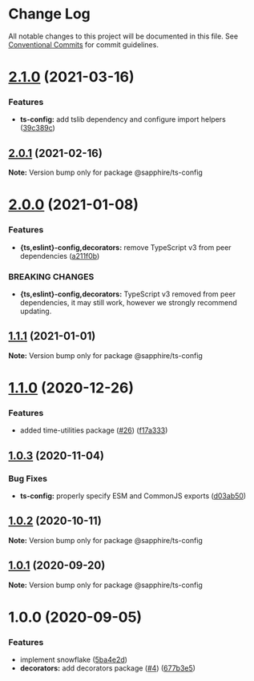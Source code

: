# Change Log

All notable changes to this project will be documented in this file.
See [Conventional Commits](https://conventionalcommits.org) for commit guidelines.

# [2.1.0](https://github.com/sapphire-project/utilities/compare/@sapphire/ts-config@2.0.1...@sapphire/ts-config@2.1.0) (2021-03-16)

### Features

-   **ts-config:** add tslib dependency and configure import helpers ([39c389c](https://github.com/sapphire-project/utilities/commit/39c389c54186a675ff8b7664f15c2d70f8eb3bab))

## [2.0.1](https://github.com/sapphire-project/utilities/compare/@sapphire/ts-config@2.0.0...@sapphire/ts-config@2.0.1) (2021-02-16)

**Note:** Version bump only for package @sapphire/ts-config

# [2.0.0](https://github.com/sapphire-project/utilities/compare/@sapphire/ts-config@1.1.1...@sapphire/ts-config@2.0.0) (2021-01-08)

### Features

-   **{ts,eslint}-config,decorators:** remove TypeScript v3 from peer dependencies ([a211f0b](https://github.com/sapphire-project/utilities/commit/a211f0b1d07c634cf80701a6685537c14e35586e))

### BREAKING CHANGES

-   **{ts,eslint}-config,decorators:** TypeScript v3 removed from peer dependencies, it may still work, however we
    strongly recommend updating.

## [1.1.1](https://github.com/sapphire-project/utilities/compare/@sapphire/ts-config@1.1.0...@sapphire/ts-config@1.1.1) (2021-01-01)

**Note:** Version bump only for package @sapphire/ts-config

# [1.1.0](https://github.com/sapphire-project/utilities/compare/@sapphire/ts-config@1.0.3...@sapphire/ts-config@1.1.0) (2020-12-26)

### Features

-   added time-utilities package ([#26](https://github.com/sapphire-project/utilities/issues/26)) ([f17a333](https://github.com/sapphire-project/utilities/commit/f17a3339667a452e8745fad7884272176e5d65e8))

## [1.0.3](https://github.com/sapphire-project/utilities/compare/@sapphire/ts-config@1.0.2...@sapphire/ts-config@1.0.3) (2020-11-04)

### Bug Fixes

-   **ts-config:** properly specify ESM and CommonJS exports ([d03ab50](https://github.com/sapphire-project/utilities/commit/d03ab50a1c0f4d1ce48415be7779901d50e6cbd1))

## [1.0.2](https://github.com/sapphire-project/utilities/compare/@sapphire/ts-config@1.0.1...@sapphire/ts-config@1.0.2) (2020-10-11)

**Note:** Version bump only for package @sapphire/ts-config

## [1.0.1](https://github.com/sapphire-project/utilities/compare/@sapphire/ts-config@1.0.0...@sapphire/ts-config@1.0.1) (2020-09-20)

**Note:** Version bump only for package @sapphire/ts-config

# 1.0.0 (2020-09-05)

### Features

-   implement snowflake ([5ba4e2d](https://github.com/sapphire-project/utilities/commit/5ba4e2d82557dd4ff60ffe891a7b46e46373bea2))
-   **decorators:** add decorators package ([#4](https://github.com/sapphire-project/utilities/issues/4)) ([677b3e5](https://github.com/sapphire-project/utilities/commit/677b3e59d5c6160cbe6fb410821cadd7c0f00e3c))
